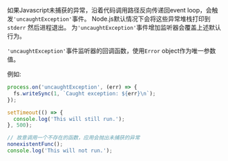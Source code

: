 <!-- YAML
added: v0.1.18
-->

如果Javascript未捕获的异常，沿着代码调用路径反向传递回event loop，会触发`'uncaughtException'`事件。
Node.js默认情况下会将这些异常堆栈打印到`stderr` 然后进程退出。
为`'uncaughtException'`事件增加监听器会覆盖上述默认行为。

`'uncaughtException'`事件监听器的回调函数，使用`Error` object作为唯一参数值。

例如:

```js
process.on('uncaughtException', (err) => {
  fs.writeSync(1, `Caught exception: ${err}\n`);
});

setTimeout(() => {
  console.log('This will still run.');
}, 500);

// 故意调用一个不存在的函数，应用会抛出未捕获的异常
nonexistentFunc();
console.log('This will not run.');
```

